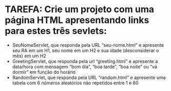 # TAREFA: Crie um projeto com uma página HTML apresentando links para estes três sevlets:
- SeuNomeServlet, que responda pela URL “seu-nome.html” e apresente seu RA em um H1, seu nome em um H2 e sua idade (desconsiderar o mês) em um H2
- GreetingServlet, que responda pela url “greeting.html” e apresente a data/hora com mensagem “bom dia”, “boa tarde”, “boa noite” ou “vá dormir” em função do horário
- RandomServlet, que responda pela URL “random.html” e apresente uma tabela com 6 números aleatórios não repetidos entre 1 e 60